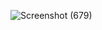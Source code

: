 ![Screenshot (679)](https://github.com/user-attachments/assets/8fa050fd-691a-4d75-b45d-be242cd31cf9)
